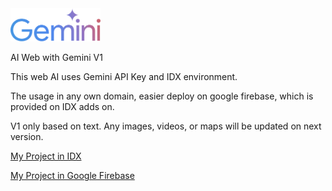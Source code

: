 <img src="public/Google_Gemini_logo.svg" width="144"/>
<p></p>AI Web with Gemini V1</p>
<p>This web AI uses Gemini API Key and IDX environment.</p>
<p>The usage in any own domain, easier deploy on google firebase, which is provided on IDX adds on.</p>
<p>V1 only based on text. Any images, videos, or maps will be updated on next version.</p>
<p><a href="https://bit.ly/airumahost">My Project in IDX</a></p>
<p><a href="https://s.id/airumahost">My Project in Google Firebase</a></p>
